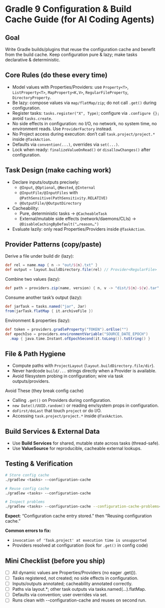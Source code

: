 # Gradle 9 Configuration & Build Cache Guide (for AI Coding Agents)

## Goal

Write Gradle builds/plugins that reuse the configuration cache and benefit from the build cache. Keep configuration pure 
& lazy; make tasks declarative & deterministic.

## Core Rules (do these every time)

- Model values with Properties/Providers: use `Property<T>`, `ListProperty<T>`, `MapProperty<K,V>`,
  `RegularFileProperty`, `DirectoryProperty`.
- Be lazy: compose values via `map/flatMap/zip`; do not call `.get()` during configuration.
- Register tasks: `tasks.register("X", Type)`; configure via `.configure {};` avoid `tasks.create`.
- No side effects in configuration: no I/O, no network, no system time, no environment reads. Use `ProviderFactory` 
  instead.
- No Project access during execution: don’t call `task.project/project.*` inside `@TaskAction`.
- Defaults via `convention(...)`, overrides via `set(...)`.
- Lock when ready: `finalizeValueOnRead()` or `disallowChanges()` after configuration.

## Task Design (make caching work)

- Declare inputs/outputs precisely:
   - `@Input`, `@Optional`, `@Nested`, `@Internal`
   - `@InputFile/@InputFiles` with `@PathSensitive(PathSensitivity.RELATIVE)`
   - `@OutputFile/@OutputDirectory`
- Cacheability:
   - Pure, deterministic tasks → `@CacheableTask` 
   - External/mutable side effects (network/daemons/CLIs) → `@DisableCachingByDefault("…reason…")`
- Evaluate lazily: only read Properties/Providers inside `@TaskAction`.

## Provider Patterns (copy/paste)

Derive a file under build dir (lazy):
```groovy
def rel = name.map { n -> "out/${n}.txt" }
def output = layout.buildDirectory.file(rel) // Provider<RegularFile>
```

Combine two values (lazy):
```groovy
def path = providers.zip(name, version) { n, v -> "dist/${n}-${v}.tar" }
```

Consume another task’s output (lazy):
```groovy
def jarTask = tasks.named("jar", Jar)
from(jarTask.flatMap { it.archiveFile })
```

Environment & properties (lazy):
```groovy
def token = providers.gradleProperty("TOKEN").orElse("")
def epochIso = providers.environmentVariable("SOURCE_DATE_EPOCH")
  .map { java.time.Instant.ofEpochSecond(it.toLong()).toString() }
```

## File & Path Hygiene
- Compute paths with `ProjectLayout` (`layout.buildDirectory.file/dir`).
- Never hardcode `build/...` strings directly when a Provider is available.
- Avoid filesystem probing in configuration; wire via task outputs/providers.

Avoid These (they break config cache)
- Calling `.get()` on Providers during configuration.
- `new Date()/UUID.random()` or reading env/system props in configuration.
- `doFirst/doLast` that touch `project` or do I/O.
- Accessing `task.project/project.*` inside `@TaskAction`.

## Build Services & External Data
- Use **Build Services** for shared, mutable state across tasks (thread-safe).
- Use **ValueSource** for reproducible, cacheable external lookups.

## Testing & Verification

```bash
# Store config cache
./gradlew <tasks> --configuration-cache

# Reuse config cache
./gradlew <tasks> --configuration-cache

# Inspect problems
./gradlew <tasks> --configuration-cache --configuration-cache-problems=warn
```

**Expect**: “Configuration cache entry stored.” then “Reusing configuration cache.”

**Common errors to fix:**
- `invocation of 'Task.project' at execution time is unsupported`
- Providers resolved at configuration (look for `.get()` in config code)

## Mini Checklist (before you ship)

- [ ] All dynamic values are Properties/Providers (no eager .get()).
- [ ] Tasks registered, not created; no side effects in configuration.
- [ ] Inputs/outputs annotated; cacheability annotated correctly.
- [ ] Paths via layout.*; other task outputs via tasks.named(...).flatMap.
- [ ] Defaults via convention; user overrides via set.
- [ ] Runs clean with --configuration-cache and reuses on second run.
